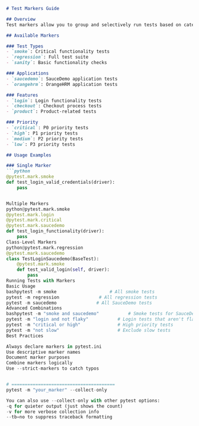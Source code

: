 ```markdown
# Test Markers Guide

## Overview
Test markers allow you to group and selectively run tests based on categories.

## Available Markers

### Test Types
- `smoke`: Critical functionality tests
- `regression`: Full test suite
- `sanity`: Basic functionality checks

### Applications
- `saucedemo`: SauceDemo application tests
- `orangehrm`: OrangeHRM application tests

### Features
- `login`: Login functionality tests
- `checkout`: Checkout process tests
- `product`: Product-related tests

### Priority
- `critical`: P0 priority tests
- `high`: P1 priority tests
- `medium`: P2 priority tests
- `low`: P3 priority tests

## Usage Examples

### Single Marker
```python
@pytest.mark.smoke
def test_login_valid_credentials(driver):
    pass


Multiple Markers
python@pytest.mark.smoke
@pytest.mark.login
@pytest.mark.critical
@pytest.mark.saucedemo
def test_login_functionality(driver):
    pass
Class-Level Markers
python@pytest.mark.regression
@pytest.mark.saucedemo
class TestLoginSaucedemo(BaseTest):
    @pytest.mark.smoke
    def test_valid_login(self, driver):
        pass
Running Tests with Markers
Basic Usage
bashpytest -m smoke                    # All smoke tests
pytest -m regression               # All regression tests
pytest -m saucedemo               # All SauceDemo tests
Advanced Combinations
bashpytest -m "smoke and saucedemo"           # Smoke tests for SauceDemo
pytest -m "login and not flaky"           # Login tests that aren't flaky
pytest -m "critical or high"              # High priority tests
pytest -m "not slow"                      # Exclude slow tests
Best Practices

Always declare markers in pytest.ini
Use descriptive marker names
Document marker purposes
Combine markers logically
Use --strict-markers to catch typos


# =======================================
pytest -m "your_marker" --collect-only

You can also use --collect-only with other pytest options:
-q for quieter output (just shows the count)
-v for more verbose collection info
--tb=no to suppress traceback formatting
